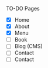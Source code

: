 TO-DO Pages

- [x] Home
- [x] About
- [x] Menu
- [ ] Book
- [ ] Blog (CMS)
- [ ] Contact
- [ ] Contact

